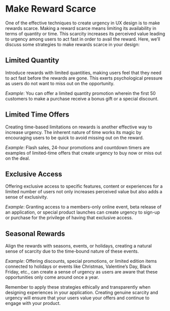 # Make Reward Scarce

One of the effective techniques to create urgency in UX design is to make rewards scarce. Making a reward scarce means limiting its availability in terms of quantity or time. This scarcity increases its perceived value leading to urgency among users to act fast in order to avail the reward. Here, we’ll discuss some strategies to make rewards scarce in your design:

## Limited Quantity

Introduce rewards with limited quantities, making users feel that they need to act fast before the rewards are gone. This exerts psychological pressure as users do not want to miss out on the opportunity.

*Example*: You can offer a limited quantity promotion wherein the first 50 customers to make a purchase receive a bonus gift or a special discount.

## Limited Time Offers

Creating time-based limitations on rewards is another effective way to increase urgency. The inherent nature of time works its magic by encouraging users to be quick to avoid missing out on the reward.

*Example*: Flash sales, 24-hour promotions and countdown timers are examples of limited-time offers that create urgency to buy now or miss out on the deal.

## Exclusive Access

Offering exclusive access to specific features, content or experiences for a limited number of users not only increases perceived value but also adds a sense of exclusivity.

*Example*: Granting access to a members-only online event, beta release of an application, or special product launches can create urgency to sign-up or purchase for the privilege of having that exclusive access.

## Seasonal Rewards

Align the rewards with seasons, events, or holidays, creating a natural sense of scarcity due to the time-bound nature of these events.

*Example*: Offering discounts, special promotions, or limited edition items connected to holidays or events like Christmas, Valentine’s Day, Black Friday, etc., can create a sense of urgency as users are aware that these opportunities only come around once a year.

Remember to apply these strategies ethically and transparently when designing experiences in your application. Creating genuine scarcity and urgency will ensure that your users value your offers and continue to engage with your product.

